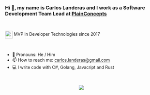 

### Hi 👋, my name is Carlos Landeras and I work as a Software Development Team Lead at [PlainConcepts](https://www.plainconcepts.com)

<br/>
<p align="left">
  <img align="center" src="https://api.nuget.org/v3-flatcontainer/mvp.api/1.4.18304.5/icon" height="25"/>
  <span align="center">MVP in Developer Technologies since 2017</span>
</p>

<br/>


- 💬 Pronouns: He / Him
- 📫 How to reach me: carlos.landeras@gmail.com
- 💻 I write code with C#, Golang, Javacript and Rust

<br/>

<p align="center">
  <img src="https://i.ibb.co/rfLZsLt/lande-talk.jpg"/>
</p>
